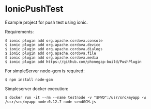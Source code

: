 # IonicPushTest
Example project for push test using ionic.

Requirements:

	$ ionic plugin add org.apache.cordova.console
	$ ionic plugin add org.apache.cordova.device
	$ ionic plugin add org.apache.cordova.dialogs
	$ ionic plugin add org.apache.cordova.file
	$ ionic plugin add org.apache.cordova.media
	$ ionic plugin add https://github.com/phonegap-build/PushPlugin


For simpleServer node-gcm is required:

	$ npm install node-gcm

Simpleserver docker execution:

	$ docker run -it --rm --name testnode -v "$PWD":/usr/src/myapp -w /usr/src/myapp node:0.12.7 node sendGCM.js
